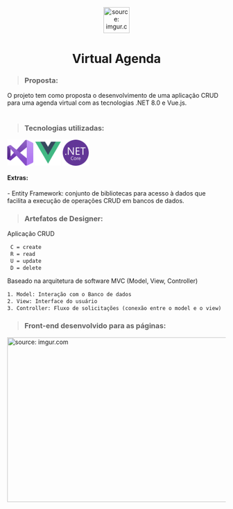 <div align="center">
<img src="https://i.imgur.com/hTLSOuo.png" title="source: imgur.com" width="60px"  height="60px" />
</div>

<div align = center> 

# Virtual Agenda
</div>

><h3>Proposta:</h3>
 O projeto tem como proposta o desenvolvimento de uma aplicação CRUD para uma agenda virtual com as tecnologias .NET 8.0 e Vue.js.
<br>
<br>

><h3>Tecnologias utilizadas:</h3>

<div align="start">
     <img align="center" alt="VisualStudio" src="https://github.com/devicons/devicon/blob/master/icons/visualstudio/visualstudio-original.svg" width="60px" height="60px"/>
     <img align="center" alt="Vue.js" src="https://github.com/devicons/devicon/blob/master/icons/vuejs/vuejs-original.svg" width="60px" height="60px"/>
     <img align="center" alt=".NET" src="https://github.com/devicons/devicon/blob/master/icons/dotnetcore/dotnetcore-original.svg" width="60px" height="60px"/>
</div>

<h4>Extras:</h4>
 - Entity Framework: conjunto de bibliotecas para acesso à dados que facilita 
 a execução de operações CRUD em bancos de dados.

><h3> Artefatos de Designer: </h3>

   Aplicação CRUD

     C = create
     R = read
     U = update
     D = delete

   Baseado na arquitetura de software MVC (Model, View, Controller)

    1. Model: Interação com o Banco de dados
    2. View: Interface do usuário
    3. Controller: Fluxo de solicitações (conexão entre o model e o view)
  
><h3>Front-end desenvolvido para as páginas:</h3>
<img src="https://i.imgur.com/S1CbcGe.gif" title="source: imgur.com" width="800px"  height="380px" />

